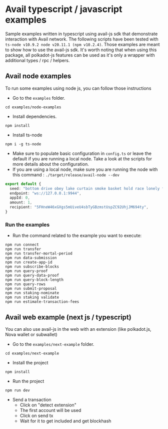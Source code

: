 # Avail typescript / javascript examples

Sample examples written in typescript using avail-js sdk that demonstrate interaction with Avail network.
The following scripts have been tested with `ts-node v10.9.2 node v20.11.1 (npm v10.2.4)`.
Those examples are meant to show how to use the avail-js sdk. It's worth noting that when using this package, all polkadot-js features can be used as it's only a wrapper with additional types / rpc / helpers.

## Avail node examples

To run some examples using node js, you can follow those instructions

- Go to the `examples` folder.

```
cd examples/node-examples
```

- Install dependencies.

```
npm install
```

- Install ts-node

```
npm i -g ts-node
```

- Make sure to populate basic configuration in `config.ts` or leave the default if you are running a local node. Take a look at the scripts for more details about
  the configuration.
- If you are using a local node, make sure you are running the node with this command : `./target/release/avail-node --dev`

```typescript
export default {
  seed: "bottom drive obey lake curtain smoke basket hold race lonely fit walk//Alice",
  endpoint: "ws://127.0.0.1:9944",
  appId: 0,
  amount: 1,
  recipient: "5FHneW46xGXgs5mUiveU4sbTyGBzmstUspZC92UhjJM694ty",
}
```

### Run the examples

- Run the command related to the example you want to execute:

```
npm run connect
npm run transfer
npm run transfer-mortal-period
npm run data-submission
npm run create-app-id
npm run subscribe-blocks
npm run query-proof
npm run query-data-proof
npm run query-block-length
npm run query-rows
npm run submit-proposal
npm run staking-nominate
npm run staking validate
npm run estimate-transaction-fees
```

## Avail web example (next js / typescript)

You can also use avail-js in the web with an extension (like polkadot.js, Nova wallet or subwallet)

- Go to the `examples/next-example` folder.

```
cd examples/next-example
```

- Install the project

```
npm install
```

- Run the project

```
npm run dev
```

- Send a transaction
  - Click on "detect extension"
  - The first account will be used
  - Click on send tx
  - Wait for it to get included and get blockhash
